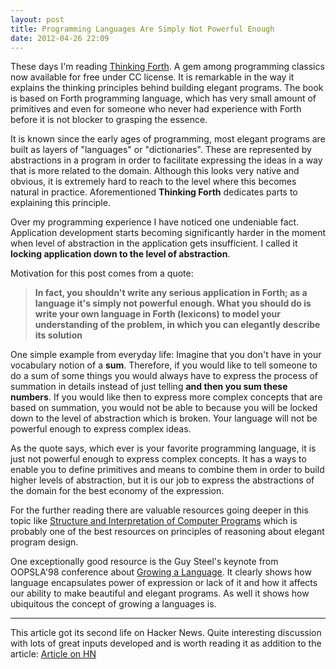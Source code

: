 ```yaml
---
layout: post
title: Programming Languages Are Simply Not Powerful Enough
date: 2012-04-26 22:09
---
```


These days I'm reading [Thinking Forth](http://thinking-forth.sourceforge.net/).
A gem among programming classics now available for free under CC
license. It is remarkable in the way it explains the thinking principles
behind building elegant programs. The book is based on Forth programming
language, which has very small amount of primitives and even for someone
who never had experience with Forth before it is not blocker to grasping the
essence.

It is known since the early ages of programming, most elegant programs
are built as layers of "languages" or "dictionaries". These are represented by abstractions in
a program in order to facilitate expressing the ideas in a way
that is more related to the domain. Although this looks very native and
obvious, it is extremely hard to reach to the level where this becomes
natural in practice. Aforementioned __Thinking Forth__ dedicates parts to
explaining this principle.

Over my programming experience I have noticed one undeniable fact.
Application development starts becoming significantly harder in the
moment when level of abstraction in the application gets
insufficient. I called it __locking application down to the level of
abstraction__.

Motivation for this post comes from a quote:
<blockquote>
<b>In fact, you shouldn't write any serious application in Forth; as a language
it's simply not powerful enough. What you should do is write your own
language in Forth (lexicons) to model your understanding of the problem, in
which you can elegantly describe its solution</b>
</blockquote>

One simple example from everyday life: Imagine that you don't have in
your vocabulary notion of a __sum__. Therefore, if you would like to tell
someone to do a sum of some things you would always have to express the
process of summation in details instead of just telling __and then you sum these numbers__.
If you would like then to express more complex concepts that are based on
summation, you would not be able to because you will be locked down to
the level of abstraction which is broken. Your language will not be
powerful enough to express complex ideas.

As the quote says, which ever is your favorite programming language, it
is just not powerful enough to express complex concepts. It has a ways
to enable you to define primitives and means to combine them in order to
build higher levels of abstraction, but it is our job to express the
abstractions of the domain for the best economy of the expression.

For the further reading there are valuable resources going deeper in this topic
like [Structure and Interpretation of Computer
Programs](http://mitpress.mit.edu/sicp/full-text/book/book.html) which is
probably one of the best resources on principles of reasoning about
elegant program design.

One exceptionally good resource is the Guy Steel's keynote from OOPSLA'98 conference
about [Growing a Language](http://video.google.com/videoplay?docid=-8860158196198824415).
It clearly shows how language encapsulates power of expression or lack
of it and how it affects our ability to make beautiful and elegant
programs. As well it shows how ubiquitous the concept of growing a
languages is.

----------

This article got its second life on Hacker News. Quite interesting discussion with lots of great inputs developed and is worth reading it as addition to the article: [Article on HN](https://news.ycombinator.com/item?id=5302667 )
